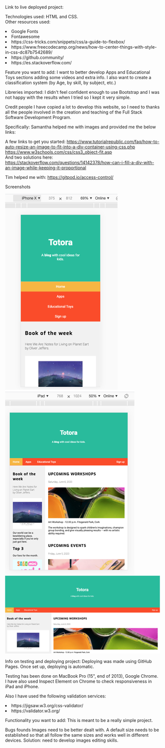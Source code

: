 Link to live deployed project:



Technologies used:
HTML and CSS.
<br>
Other resources used:
<br>
<li>Google Fonts</li>
<li>Fontawesome</li>
<li>https://css-tricks.com/snippets/css/a-guide-to-flexbox/</li>
<li>https://www.freecodecamp.org/news/how-to-center-things-with-style-in-css-dc87b7542689/</li>
<li>https://github.community/</li>
<li>https://es.stackoverflow.com/</li>


Feature you want to add:
I want to better develop Apps and Educational Toys sections adding some videos and extra info.
I also want to create a classification system (by Age, by skill, by subject, etc.)

Libreries imported:
I didn't feel confident enough to use Bootstrap and I was not happy with the results when I tried so I kept it very simple.

Credit people 
I have copied a lot to develop this website, so I need to thanks all the people involved in the creation and teaching of the Full Stack Software Development Program.

Specifically:
Samantha helped me with images and provided me the below links:

A few links to get you started:
https://www.tutorialrepublic.com/faq/how-to-auto-resize-an-image-to-fit-into-a-div-container-using-css.php
https://www.w3schools.com/css/css3_object-fit.asp
<br>
And two solutions here:
https://stackoverflow.com/questions/14142378/how-can-i-fill-a-div-with-an-image-while-keeping-it-proportional


Tim helped me with: https://gitpod.io/access-control/


Screenshots

![Website on iPhone](/assets/images/screenshot_1.png/)
![Website on iPhone](/assets/images/screenshot_2.png/)
![Website on iPhone](/assets/images/screenshot_3.png/)



Info on testing and deploying project:
Deploying was made using GitHub Pages. Once set up, deploying is automatic.

Testing has been done on MacBook Pro (15", end of 2013), Google Chrome. 
I have also used Inspect Element on Chrome to check responsiveness in iPad and iPhone.

Also I have used the following validation services:
<li>https://jigsaw.w3.org/css-validator/</li>
<li>https://validator.w3.org/</li>

Functionality you want to add:
This is meant to be a really simple project.

Bugs founds
Images need to be better dealt with.
A default size needs to be established so that all follow the same sizes and works well in different devices.
Solution: need to develop images editing skills.
